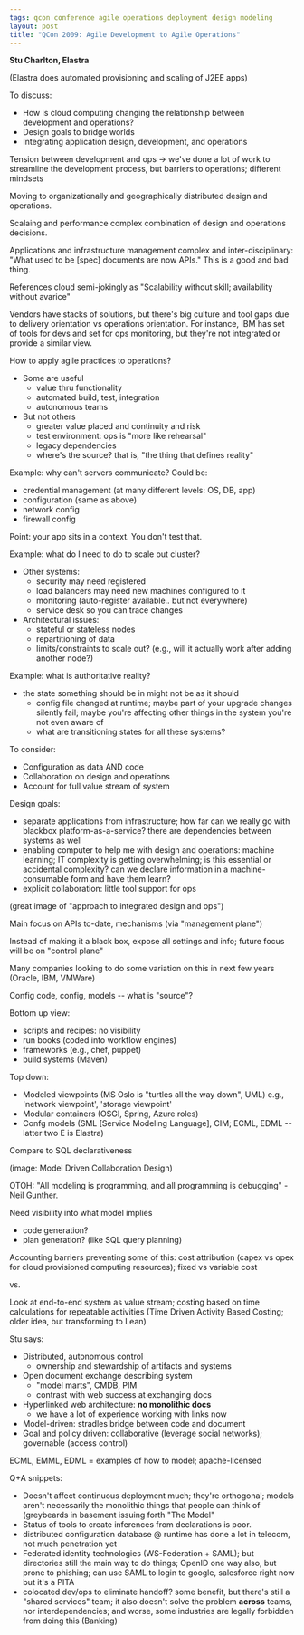 ```yaml
---
tags: qcon conference agile operations deployment design modeling
layout: post
title: "QCon 2009: Agile Development to Agile Operations"
---
```




<p><strong>Stu Charlton, Elastra</strong></p>

<p>(Elastra does automated provisioning and scaling of J2EE apps)</p>

<p>To discuss:</p>

<ul>
<li>How is cloud computing changing the relationship between
development and operations?</li>
<li>Design goals to bridge worlds</li>
<li>Integrating application design, development, and operations</li>
</ul>

<p>Tension between development and ops -> we've done a lot of work
to streamline the development process, but barriers to
operations; different mindsets</p>

<p>Moving to organizationally and geographically distributed design
and operations.</p>

<p>Scalaing and performance complex combination of design and
operations decisions.</p>

<p>Applications and infrastructure management complex and
inter-disciplinary: "What used to be [spec] documents are now
APIs." This is a good and bad thing.</p>

<p>References cloud semi-jokingly as "Scalability without skill;
availability without avarice"</p>

<p>Vendors have stacks of solutions, but there's big culture and
tool gaps due to delivery orientation vs operations
orientation. For instance, IBM has set of tools for devs and set
for ops monitoring, but they're not integrated or provide a
similar view.</p>

<p>How to apply agile practices to operations?</p>

<ul>
<li>Some are useful
<ul>
<li>value thru functionality</li>
<li>automated build, test, integration</li>
<li>autonomous teams</li>
</ul></li>
<li>But not others
<ul>
<li>greater value placed and continuity and risk</li>
<li>test environment: ops is "more like rehearsal"</li>
<li>legacy dependencies</li>
<li>where's the source? that is, "the thing that defines
reality"</li>
</ul></li>
</ul>

<p>Example: why can't servers communicate? Could be:</p>

<ul>
<li>credential management (at many different levels: OS, DB, app)</li>
<li>configuration (same as above)</li>
<li>network config</li>
<li>firewall config</li>
</ul>

<p>Point: your app sits in a context. You don't test that.</p>

<p>Example: what do I need to do to scale out cluster?</p>

<ul>
<li>Other systems:
<ul>
<li>security may need registered</li>
<li>load balancers may need new machines configured to it</li>
<li>monitoring (auto-register available.. but not everywhere)</li>
<li>service desk so you can trace changes</li>
</ul></li>
<li>Architectural issues:
<ul>
<li>stateful or stateless nodes</li>
<li>repartitioning of data</li>
<li>limits/constraints to scale out? (e.g., will it actually
work after adding another node?)</li>
</ul></li>
</ul>

<p>Example: what is authoritative reality?</p>

<ul>
<li>the state something should be in might not be as it should
<ul>
<li>config file changed at runtime; maybe part of your upgrade
changes silently fail; maybe you're affecting other things
in the system you're not even aware of</li>
<li>what are transitioning states for all these systems?</li>
</ul></li>
</ul>

<p>To consider:</p>

<ul>
<li>Configuration as data AND code</li>
<li>Collaboration on design and operations</li>
<li>Account for full value stream of system</li>
</ul>

<p>Design goals:</p>

<ul>
<li>separate applications from infrastructure; how far can we
really go with blackbox platform-as-a-service? there are
dependencies between systems as well</li>
<li>enabling computer to help me with design and operations:
machine learning; IT complexity is getting overwhelming; is
this essential or accidental complexity? can we declare
information in a machine-consumable form and have them learn?</li>
<li>explicit collaboration: little tool support for ops</li>
</ul>

<p>(great image of "approach to integrated design and ops")</p>

<p>Main focus on APIs to-date, mechanisms (via "management plane")</p>

<p>Instead of making it a black box, expose all settings and info;
future focus will be on "control plane"</p>

<p>Many companies looking to do some variation on this in next few
years (Oracle, IBM, VMWare)</p>

<p>Config code, config, models -- what is "source"?</p>

<p>Bottom up view:</p>

<ul>
<li>scripts and recipes: no visibility</li>
<li>run books (coded into workflow engines)</li>
<li>frameworks (e.g., chef, puppet)</li>
<li>build systems (Maven)</li>
</ul>

<p>Top down:</p>

<ul>
<li>Modeled viewpoints (MS Oslo is "turtles all the way down", UML)
e.g., 'network viewpoint', 'storage viewpoint'</li>
<li>Modular containers (OSGI, Spring, Azure roles)</li>
<li>Confg models (SML [Service Modeling Language], CIM; ECML, EDML
-- latter two E is Elastra)</li>
</ul>

<p>Compare to SQL declarativeness</p>

<p>(image: Model Driven Collaboration Design)</p>

<p>OTOH: "All modeling is programming, and all programming is
debugging" - Neil Gunther.</p>

<p>Need visibility into what model implies</p>

<ul>
<li>code generation?</li>
<li>plan generation? (like SQL query planning)</li>
</ul>

<p>Accounting barriers preventing some of this: cost attribution
(capex vs opex for cloud provisioned computing resources); fixed
vs variable cost</p>

<p>vs.</p>

<p>Look at end-to-end system as value stream; costing based on time
calculations for repeatable activities (Time Driven Activity
Based Costing; older idea, but transforming to Lean)</p>

<p>Stu says:</p>

<ul>
<li>Distributed, autonomous control
<ul>
<li>ownership and stewardship of artifacts and systems</li>
</ul></li>
<li>Open document exchange describing system
<ul>
<li>"model marts", CMDB, PIM</li>
<li>contrast with web success at exchanging docs</li>
</ul></li>
<li>Hyperlinked web architecture: <strong>no monolithic docs</strong>
<ul>
<li>we have a lot of experience working with links now</li>
</ul></li>
<li>Model-driven: stradles bridge between code and document</li>
<li>Goal and policy driven: collaborative (leverage social
networks); governable (access control)</li>
</ul>

<p>ECML, EMML, EDML = examples of how to model; apache-licensed</p>

<p>Q+A snippets:</p>

<ul>
<li>Doesn't affect continuous deployment much; they're orthogonal;
models aren't necessarily the monolithic things that people can
think of (greybeards in basement issuing forth "The Model"</li>
<li>Status of tools to create inferences from declarations is poor.</li>
<li>distributed configuration database @ runtime has done a lot in
telecom, not much penetration yet</li>
<li>Federated identity technologies (WS-Federation + SAML); but
directories still the main way to do things; OpenID one way
also, but prone to phishing; can use SAML to login to google,
salesforce right now but it's a PITA</li>
<li>colocated dev/ops to eliminate handoff? some benefit, but
there's still a "shared services" team; it also doesn't solve
the problem <strong>across</strong> teams, nor interdependencies; and worse,
some industries are legally forbidden from doing this (Banking)</li>
</ul>




